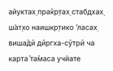 айуктах̣ пра̄кр̣тах̣ стабдхах̣

ш́ат̣хо наишкр̣тико ’ласах̣

виша̄дӣ дӣргха-сӯтрӣ ча

карта̄ та̄маса учйате